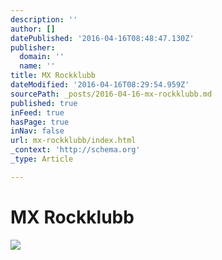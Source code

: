 ```yaml
---
description: ''
author: []
datePublished: '2016-04-16T08:48:47.130Z'
publisher:
  domain: ''
  name: ''
title: MX Rockklubb
dateModified: '2016-04-16T08:29:54.959Z'
sourcePath: _posts/2016-04-16-mx-rockklubb.md
published: true
inFeed: true
hasPage: true
inNav: false
url: mx-rockklubb/index.html
_context: 'http://schema.org'
_type: Article

---
```

# MX Rockklubb
![](https://the-grid-user-content.s3-us-west-2.amazonaws.com/7324b4a0-c959-4c0c-8c33-700aa0dadd2b.png)
